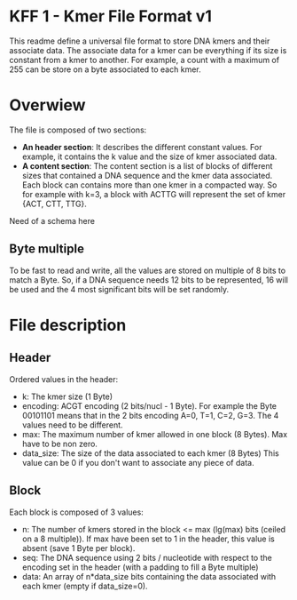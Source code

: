 # KFF 1 - Kmer File Format v1

This readme define a universal file format to store DNA kmers and their associate data.
The associate data for a kmer can be everything if its size is constant from a kmer to another.
For example, a count with a maximum of 255 can be store on a byte associated to each kmer.


# Overwiew

The file is composed of two sections:
* **An header section**: It describes the different constant values.
For example, it contains the k value and the size of kmer associated data.
* **A content section**: The content section is a list of blocks of different sizes that contained a DNA sequence and the kmer data associated.
Each block can contains more than one kmer in a compacted way.
So for example with k=3, a block with ACTTG will represent the set of kmer {ACT, CTT, TTG}.

Need of a schema here

## Byte multiple

To be fast to read and write, all the values are stored on multiple of 8 bits to match a Byte.
So, if a DNA sequence needs 12 bits to be represented, 16 will be used and the 4 most significant bits will be set randomly.


# File description

## Header

Ordered values in the header:
* k: The kmer size (1 Byte)
* encoding: ACGT encoding (2 bits/nucl - 1 Byte).
For example the Byte 00101101 means that in the 2 bits encoding A=0, T=1, C=2, G=3.
The 4 values need to be different.
* max: The maximum number of kmer allowed in one block (8 Bytes).
Max have to be non zero.
* data_size: The size of the data associated to each kmer (8 Bytes)
This value can be 0 if you don't want to associate any piece of data.

## Block

Each block is composed of 3 values:
* n: The number of kmers stored in the block <= max (lg(max) bits (ceiled on a 8 multiple)).
If max have been set to 1 in the header, this value is absent (save 1 Byte per block).
* seq: The DNA sequence using 2 bits / nucleotide with respect to the encoding set in the header (with a padding to fill a Byte multiple)
* data: An array of n\*data_size bits containing the data associated with each kmer (empty if data_size=0).
